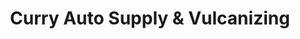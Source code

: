 ---
title: "Curry Auto Supply & Vulcanizing"
url: /taytay/curry-auto-supply-and-vulcanizing/
shop: car parts
---